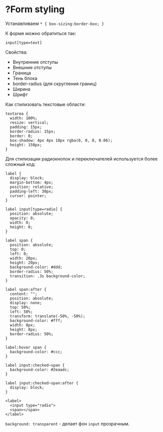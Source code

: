 # ?Form styling

Устанавливаем  `* { box-sizing:border-box; }`

К форме можно обратиться так:

~~~
input[type=text]
~~~

Свойства:

* Внутренние отступы
* Внешние отступы
* Граница
* Тень блока
* border-radius (для скругления границ)
* Ширина
* Шрифт

Как стилизовать текстовые области:

~~~
textarea {
  width: 100%;
  resize: vertical;
  padding: 15px;
  border-radius: 15px;
  border: 0;
  box-shadow: 4px 4px 10px rgba(0, 0, 0, 0.06);
  height: 150px;
}
~~~

Для стилизации радиокнопок и переключателей используется более сложный код:

~~~
label {
  display: block;
  margin-bottom: 4px;
  position: relative;
  padding-left: 30px;
  cursor: pointer;
}

label input[type=radio] {
  position: absolute;
  opacity: 0;
  width: 0;
  height: 0;
}

label span {
  position: absolute;
  top: 0;
  left: 0;
  width: 20px;
  height: 20px;
  background-color: #ddd;
  border-radius: 50%;
  transition: .3s background-color;
}

label span:after {
  content: "";
  position: absolute;
  display: none;
  top: 50%;
  left: 50%;
  transform: translate(-50%, -50%);
  background-color: #fff;
  width: 8px;
  height: 8px;
  border-radius: 50%;
}

label:hover span {
  background-color: #ccc;
}

label input:checked~span {
  background-color: #2eaadc;
}

label input:checked~span:after {
  display: block;
}

<label>
  <input type="radio">
  <span></span>
</label>
~~~

`background: transparent` - делает фон `input` прозрачным.
